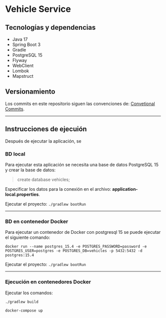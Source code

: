# Vehicle Service
## Tecnologías y dependencias
* Java 17
* Spring Boot 3
* Gradle
* PostgreSQL 15
* Flyway
* WebClient
* Lombok
* Mapstruct
## Versionamiento
Los commits en este repositorio siguen las convenciones de: [Convetional Commits](https://www.conventionalcommits.org/en/v1.0.0/).
___
## Instrucciones de ejecuión
Después de ejecutar la aplicación, se 

### BD local
Para ejecutar esta aplicación se necesita una base de datos PostgreSQL 15 y crear la base de datos: 
> create database vehicles;

Especificar los datos para la conexión en el archivo: **application-local.properties**.

Ejecutar el proyecto: `./gradlew bootRun`

---
### BD en contenedor Docker
Para ejecutar un contenedor de Docker con postgresql 15 se puede ejecutar el siguiente comando:

`docker run --name postgres_15.4 -e POSTGRES_PASSWORD=password -e POSTGRES_USER=postgres -e POSTGRES_DB=vehicles -p 5432:5432 -d postgres:15.4`

Ejecutar el proyecto: `./gradlew bootRun`

---
### Ejecución en contenedores Docker
Ejecutar los comandos: 

`./gradlew build`

`docker-compose up`
